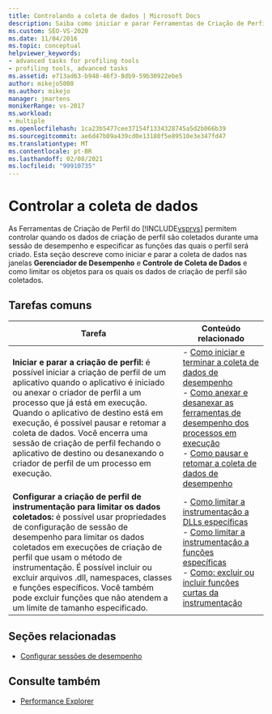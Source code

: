 ```yaml
---
title: Controlando a coleta de dados | Microsoft Docs
description: Saiba como iniciar e parar Ferramentas de Criação de Perfil coleta de dados e como limitar os objetos para os quais os dados de criação de perfil são coletados. Este artigo é uma visão geral.
ms.custom: SEO-VS-2020
ms.date: 11/04/2016
ms.topic: conceptual
helpviewer_keywords:
- advanced tasks for profiling tools
- profiling tools, advanced tasks
ms.assetid: e713ad63-b948-46f3-8db9-59b30922ebe5
author: mikejo5000
ms.author: mikejo
manager: jmartens
monikerRange: vs-2017
ms.workload:
- multiple
ms.openlocfilehash: 1ca23b5477cee37154f1334328745a5d2b066b39
ms.sourcegitcommit: ae6d47b09a439cd0e13180f5e89510e3e347fd47
ms.translationtype: MT
ms.contentlocale: pt-BR
ms.lasthandoff: 02/08/2021
ms.locfileid: "99910735"
---
```

# <a name="control-data-collection"></a>Controlar a coleta de dados
As Ferramentas de Criação de Perfil do [!INCLUDE[vsprvs](../code-quality/includes/vsprvs_md.md)] permitem controlar quando os dados de criação de perfil são coletados durante uma sessão de desempenho e especificar as funções das quais o perfil será criado. Esta seção descreve como iniciar e parar a coleta de dados nas janelas **Gerenciador de Desempenho** e **Controle de Coleta de Dados** e como limitar os objetos para os quais os dados de criação de perfil são coletados.

## <a name="common-tasks"></a>Tarefas comuns

|Tarefa|Conteúdo relacionado|
|----------|---------------------|
|**Iniciar e parar a criação de perfil:** é possível iniciar a criação de perfil de um aplicativo quando o aplicativo é iniciado ou anexar o criador de perfil a um processo que já está em execução. Quando o aplicativo de destino está em execução, é possível pausar e retomar a coleta de dados. Você encerra uma sessão de criação de perfil fechando o aplicativo de destino ou desanexando o criador de perfil de um processo em execução.|-   [Como iniciar e terminar a coleta de dados de desempenho](../profiling/how-to-start-and-end-performance-data-collection.md)<br />-   [Como anexar e desanexar as ferramentas de desempenho dos processos em execução](../profiling/how-to-attach-and-detach-performance-tools-to-running-processes.md)<br />-   [Como pausar e retomar a coleta de dados de desempenho](../profiling/how-to-pause-and-resume-performance-data-collection.md)|
|**Configurar a criação de perfil de instrumentação para limitar os dados coletados:** é possível usar propriedades de configuração de sessão de desempenho para limitar os dados coletados em execuções de criação de perfil que usam o método de instrumentação. É possível incluir ou excluir arquivos .dll, namespaces, classes e funções específicos. Você também pode excluir funções que não atendem a um limite de tamanho especificado.|-   [Como limitar a instrumentação a DLLs específicas](../profiling/how-to-limit-instrumentation-to-specific-dlls.md)<br />-   [Como limitar a instrumentação a funções específicas](../profiling/how-to-limit-instrumentation-to-specific-functions.md)<br />-   [Como: excluir ou incluir funções curtas da instrumentação](../profiling/how-to-exclude-or-include-short-functions-from-instrumentation.md)|

## <a name="related-sections"></a>Seções relacionadas
- [Configurar sessões de desempenho](../profiling/configuring-performance-sessions.md)

## <a name="see-also"></a>Consulte também
- [Performance Explorer](../profiling/performance-explorer.md)
